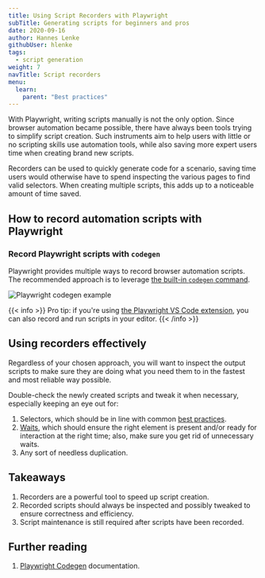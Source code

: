 ```yaml
---
title: Using Script Recorders with Playwright
subTitle: Generating scripts for beginners and pros
date: 2020-09-16
author: Hannes Lenke
githubUser: hlenke
tags:
  - script generation
weight: 7
navTitle: Script recorders
menu:
  learn:
    parent: "Best practices"
---
```


With Playwright, writing scripts manually is not the only option. Since browser automation became possible, there have always been tools trying to simplify script creation. Such instruments aim to help users with little or no scripting skills use automation tools, while also saving more expert users time when creating brand new scripts.

Recorders can be used to quickly generate code for a scenario, saving time users would otherwise have to spend inspecting the various pages to find valid selectors. When creating multiple scripts, this adds up to a noticeable amount of time saved.

## How to record automation scripts with Playwright

### Record Playwright scripts with `codegen`

Playwright provides multiple ways to record browser automation scripts. The recommended approach is to leverage [the built-in `codegen` command](https://playwright.dev/docs/codegen-intro#running-codegen).

![Playwright codegen example](/samples/images/playwright-codegen.jpg)

{{< info >}}
Pro tip: if you're using [the Playwright VS Code extension](https://marketplace.visualstudio.com/items?itemName=ms-playwright.playwright#record-new-tests), you can also record and run scripts in your editor.
{{< /info >}}


## Using recorders effectively

Regardless of your chosen approach, you will want to inspect the output scripts to make sure they are doing what you need them to in the fastest and most reliable way possible.

Double-check the newly created scripts and tweak it when necessary, especially keeping an eye out for:

1. Selectors, which should be in line with common [best practices](/learn/playwright/selectors/).
2. [Waits](/learn/playwright/navigation/), which should ensure the right element is present and/or ready for interaction at the right time; also, make sure you get rid of unnecessary waits.
3. Any sort of needless duplication.

## Takeaways

1. Recorders are a powerful tool to speed up script creation.
2. Recorded scripts should always be inspected and possibly tweaked to ensure correctness and efficiency.
3. Script maintenance is still required after scripts have been recorded.

## Further reading

1. [Playwright Codegen](https://playwright.dev/docs/codegen-intro#running-codegen) documentation.
